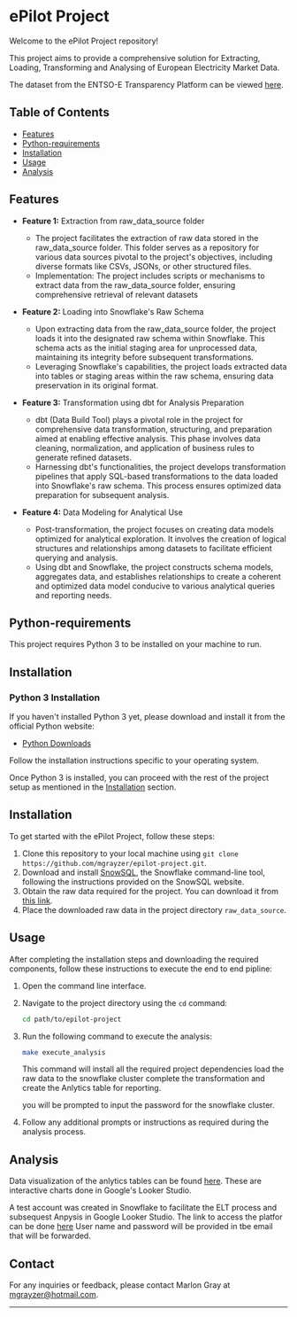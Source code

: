 # ePilot Project

Welcome to the ePilot Project repository! 

This project aims to provide a comprehensive solution for Extracting, Loading, Transforming and Analysing of European Electricity Market Data.

The dataset from the ENTSO-E Transparency Platform can be viewed [here](https://www.kaggle.com/datasets/henricuscornelis/european-unit-electricity-generation-2022-2023).

## Table of Contents
- [Features](#features)
- [Python-requirements](#Python-requirements)
- [Installation](#installation)
- [Usage](#usage)
- [Analysis](#Analysis)

## Features

- **Feature 1:** Extraction from raw_data_source folder
    - The project facilitates the extraction of raw data stored in the raw_data_source folder. This folder serves as a repository for various data sources pivotal to the project's objectives, including diverse formats like CSVs, JSONs, or other structured files.
    - Implementation: The project includes scripts or mechanisms to extract data from the raw_data_source folder, ensuring comprehensive retrieval of relevant datasets
- **Feature 2:**  Loading into Snowflake's Raw Schema
    - Upon extracting data from the raw_data_source folder, the project loads it into the designated raw schema within Snowflake. This schema acts as the initial staging area for unprocessed data, maintaining its integrity before subsequent transformations.
    - Leveraging Snowflake's capabilities, the project loads extracted data into tables or staging areas within the raw schema, ensuring data preservation in its original format.

- **Feature 3:** Transformation using dbt for Analysis Preparation
    - dbt (Data Build Tool) plays a pivotal role in the project for comprehensive data transformation, structuring, and preparation aimed at enabling effective analysis. This phase involves data cleaning, normalization, and application of business rules to generate refined datasets.
    - Harnessing dbt's functionalities, the project develops transformation pipelines that apply SQL-based transformations to the data loaded into Snowflake's raw schema. This process ensures optimized data preparation for subsequent analysis.
- **Feature 4:** Data Modeling for Analytical Use
    -  Post-transformation, the project focuses on creating data models optimized for analytical exploration. It involves the creation of logical structures and relationships among datasets to facilitate efficient querying and analysis.
    - Using dbt and Snowflake, the project constructs schema models, aggregates data, and establishes relationships to create a coherent and optimized data model conducive to various analytical queries and reporting needs.


## Python-requirements
This project requires Python 3 to be installed on your machine to run.
## Installation

### Python 3 Installation

If you haven't installed Python 3 yet, please download and install it from the official Python website:

- [Python Downloads](https://www.python.org/downloads/)

Follow the installation instructions specific to your operating system.

Once Python 3 is installed, you can proceed with the rest of the project setup as mentioned in the [Installation](#installation) section.

## Installation

To get started with the ePilot Project, follow these steps:

1. Clone this repository to your local machine using `git clone https://github.com/mgrayzer/epilot-project.git`.
2. Download and install [SnowSQL](https://developers.snowflake.com/snowsql/), the Snowflake command-line tool, following the instructions provided on the SnowSQL website.
3. Obtain the raw data required for the project. You can download it from [this link](https://drive.google.com/drive/folders/1S53M23-AzKS2CaRHYdtewVk36hNAR-bx).
4. Place the downloaded raw data in the project directory `raw_data_source`.

## Usage

After completing the installation steps and downloading the required components, follow these instructions to execute the end to end pipline:

1. Open the command line interface.
2. Navigate to the project directory using the `cd` command:
    ```bash
    cd path/to/epilot-project
    ```
3. Run the following command to execute the analysis:
    ```bash
    make execute_analysis
    ```
   This command will install all the required project dependencies load the raw data to the snowflake cluster complete the transformation and create the Anlytics table for reporting.
   
   you will be prompted to input the password for the snowflake cluster. 

4. Follow any additional prompts or instructions as required during the analysis process.

## Analysis
Data visualization of the anlytics tables can be found [here](https://lookerstudio.google.com/reporting/faa669ab-6a28-4d23-999b-508b4bedda4d). These are interactive charts done in Google's Looker Studio.

A test account was created in Snowflake to facilitate the ELT process and subsequest Anpysis in Google Looker Studio. 
The link to access the platfor can be done [here](https://ff77862.eu-central-1.snowflakecomputing.com/) User name and
password will be provided in tbe email that will be forwarded. 


## Contact

For any inquiries or feedback, please contact Marlon Gray at mgrayzer@hotmail.com.

---
